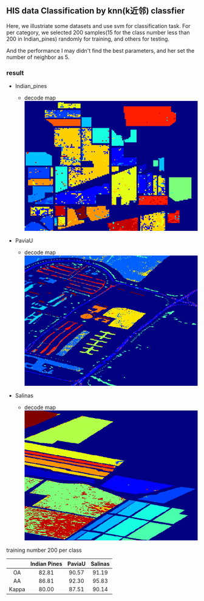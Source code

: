## HIS data Classification by knn(k近邻) classfier

Here, we illustriate some datasets and use svm for classification task.
For per category, we selected 200 samples(15 for the class number less than 200 in Indian_pines) randomly for training, and others for testing.

And the performance I may didn't find the best parameters, and her set the number of neighbor as 5.

### result
- Indian_pines
    - decode map
    ![decode_map](./result/decode_mapIndian_pines.png)


- PaviaU
    - decode map
    ![decode_map](./result/decode_mapPaviaU.png)

- Salinas
    - decode map
    ![decode_map](./result/decode_mapSalinas.png)

training number 200 per class

|       | Indian Pines | PaviaU   | Salinas |
|:-----:|:------------:|:--------:|:-------:|
|OA     |    82.81     |  90.57   |    91.19|
|AA     |    86.81     |   92.30  |95.83    |
|Kappa  |    80.00     |  87.51   |90.14    |